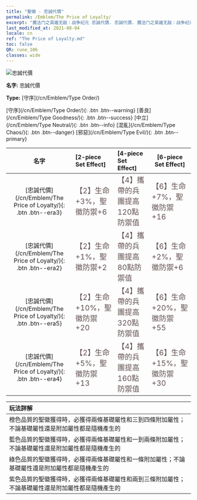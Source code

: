 ```yaml
---
title: "聖徽 - 忠誠代價"
permalink: /Emblem/The Price of Loyalty/
excerpt: "魔法门之英雄无敌：战争纪元 忠誠代價. 忠誠代價. 魔法门之英雄无敌：战争纪元 聖徽 忠誠代價. 魔法门之英雄无敌：战争纪元 守序 忠誠代價"
last_modified_at: 2021-08-04
locale: cn
ref: "The Price of Loyalty.md"
toc: false
QR: rune_106
classes: wide
---
```


  ![忠誠代價](/images/r/rune_icon_106.png)

 **名字:** 忠誠代價

 **Type:** [守序](/cn/Emblem/Type Order/)

  [守序](/cn/Emblem/Type Order/){: .btn .btn--warning}   [善良](/cn/Emblem/Type Goodness/){: .btn .btn--success}   [中立](/cn/Emblem/Type Neutral/){: .btn .btn--info}   [混亂](/cn/Emblem/Type Chaos/){: .btn .btn--danger}   [邪惡](/cn/Emblem/Type Evil/){: .btn .btn--primary} 

  |  名字    | [2-piece Set Effect] | [4-piece Set Effect] | [6-piece Set Effect]  | 
  |:-----------------------:|:-------------------|:-----------------|----------------| 
  | [忠誠代價](/cn/Emblem/The Price of Loyalty/){: .btn .btn--era3} | <span style="color: #645252;font-size:20px">【2】生命+3%，聖徽防禦+6</span> | <span style="color: #645252;font-size:20px">【4】攜帶的兵團提高120點防禦值</span> | <span style="color: #645252;font-size:20px">【6】生命+7%，聖徽防禦+16</span> | 
  | [忠誠代價](/cn/Emblem/The Price of Loyalty/){: .btn .btn--era2} | <span style="color: #645252;font-size:20px">【2】生命+1%，聖徽防禦+2</span> | <span style="color: #645252;font-size:20px">【4】攜帶的兵團提高80點防禦值</span> | <span style="color: #645252;font-size:20px">【6】生命+2%，聖徽防禦+6</span> | 
  | [忠誠代價](/cn/Emblem/The Price of Loyalty/){: .btn .btn--era5} | <span style="color: #645252;font-size:20px">【2】生命+10%，聖徽防禦+20</span> | <span style="color: #645252;font-size:20px">【4】攜帶的兵團提高320點防禦值</span> | <span style="color: #645252;font-size:20px">【6】生命+20%，聖徽防禦+55</span> | 
  | [忠誠代價](/cn/Emblem/The Price of Loyalty/){: .btn .btn--era4} | <span style="color: #645252;font-size:20px">【2】生命+5%，聖徽防禦+13</span> | <span style="color: #645252;font-size:20px">【4】攜帶的兵團提高160點防禦值</span> | <span style="color: #645252;font-size:20px">【6】生命+15%，聖徽防禦+30</span> | 

  |         玩法詳解            | 
  |:-------------------------------|
  | 橙色品質的聖徽獲得時，必獲得兩條基礎屬性和三到四條附加屬性；不論基礎屬性還是附加屬性都是隨機產生的 |
  | 藍色品質的聖徽獲得時，必獲得兩條基礎屬性和一到兩條附加屬性；不論基礎屬性還是附加屬性都是隨機產生的 |
  | 綠色品質的聖徽獲得時，必獲得兩條基礎屬性和一條附加屬性；不論基礎屬性還是附加屬性都是隨機產生的 |
  | 紫色品質的聖徽獲得時，必獲得兩條基礎屬性和兩到三條附加屬性；不論基礎屬性還是附加屬性都是隨機產生的 |
